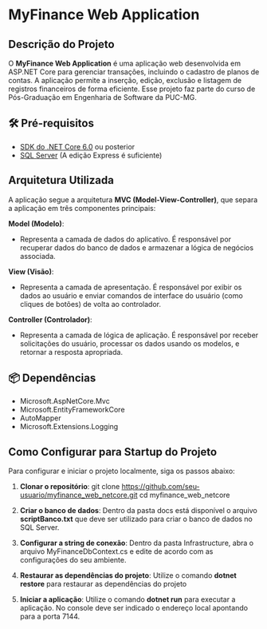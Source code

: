 # MyFinance Web Application

## Descrição do Projeto
O **MyFinance Web Application** é uma aplicação web desenvolvida em ASP.NET Core para gerenciar transações, incluindo o cadastro de planos de contas. A aplicação permite a inserção, edição, exclusão e listagem de registros financeiros de forma eficiente. Esse projeto faz parte do curso de Pós-Graduação em Engenharia de Software da PUC-MG.

## 🛠️ Pré-requisitos

- [SDK do .NET Core 6.0](https://dotnet.microsoft.com/download/dotnet/6.0) ou posterior
- [SQL Server](https://www.microsoft.com/pt-br/sql-server/sql-server-downloads) (A edição Express é suficiente)

## Arquitetura Utilizada
A aplicação segue a arquitetura **MVC (Model-View-Controller)**, que separa a aplicação em três componentes principais:


**Model (Modelo)**:
- Representa a camada de dados do aplicativo. É responsável por recuperar dados do banco de dados e armazenar a lógica de negócios associada.
   
**View (Visão)**:
- Representa a camada de apresentação. É responsável por exibir os dados ao usuário e enviar comandos de interface do usuário (como cliques de botões) de volta ao controlador.

**Controller (Controlador)**:
- Representa a camada de lógica de aplicação. É responsável por receber solicitações do usuário, processar os dados usando os modelos, e retornar a resposta apropriada.
   
## 📦 Dependências
- Microsoft.AspNetCore.Mvc
- Microsoft.EntityFrameworkCore
- AutoMapper
- Microsoft.Extensions.Logging

## Como Configurar para Startup do Projeto
Para configurar e iniciar o projeto localmente, siga os passos abaixo:

1. **Clonar o repositório**:
   git clone https://github.com/seu-usuario/myfinance_web_netcore.git
   cd myfinance_web_netcore

2. **Criar o banco de dados**:
   Dentro da pasta docs está disponível o arquivo **scriptBanco.txt** que deve ser utilizado para criar o banco de dados no SQL Server.

3. **Configurar a string de conexão**:
   Dentro da pasta Infrastructure, abra o arquivo MyFinanceDbContext.cs e edite de acordo com as configurações do seu ambiente.

4. **Restaurar as dependências do projeto**:
    Utilize o comando **dotnet restore** para restaurar as dependências do projeto
    
5. **Iniciar a aplicação**:
    Utilize o comando **dotnet run** para executar a aplicação. No console deve ser indicado o endereço local apontando para a porta 7144.

